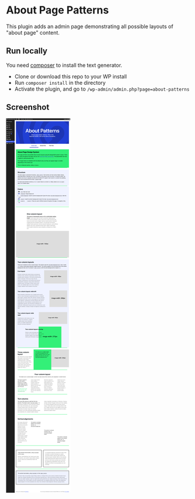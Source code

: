 # About Page Patterns

This plugin adds an admin page demonstrating all possible layouts of "about page" content.

## Run locally

You need [composer](https://getcomposer.org/) to install the text generator.

- Clone or download this repo to your WP install
- Run `composer install` in the directory
- Activate the plugin, and go to `/wp-admin/admin.php?page=about-patterns`

## Screenshot

![](about-patterns.png)
